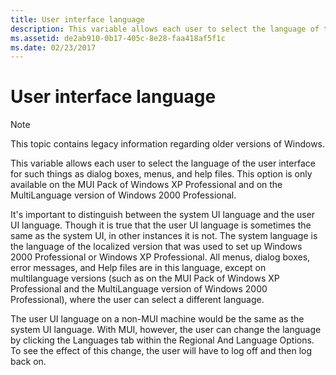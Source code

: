 ```yaml
---
title: User interface language
description: This variable allows each user to select the language of the UI for such things as dialog boxes, menus, and Help files.
ms.assetid: de2ab910-0b17-405c-8e28-faa418af5f1c
ms.date: 02/23/2017
---
```

# User interface language

> [!NOTE]
> This topic contains legacy information regarding older versions of Windows.

This variable allows each user to select the language of the user interface for such things as dialog boxes, menus, and help files.
This option is only available on the MUI Pack of Windows XP Professional and on the MultiLanguage version of Windows 2000 Professional.

It's important to distinguish between the system UI language and the user UI language.
Though it is true that the user UI language is sometimes the same as the system UI, in other instances it is not.
The system language is the language of the localized version that was used to set up Windows 2000 Professional or Windows XP Professional.
All menus, dialog boxes, error messages, and Help files are in this language, except on multilanguage versions (such as on the MUI Pack of Windows XP Professional and the MultiLanguage version of Windows 2000 Professional), where the user can select a different language.

The user UI language on a non-MUI machine would be the same as the system UI language.
With MUI, however, the user can change the language by clicking the Languages tab within the Regional And Language Options.
To see the effect of this change, the user will have to log off and then log back on.
